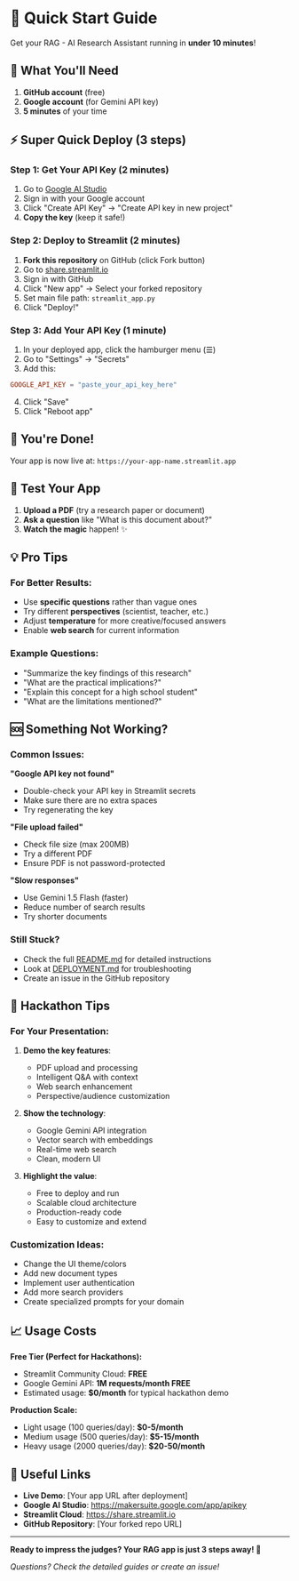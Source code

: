 # 🚀 Quick Start Guide

Get your RAG - AI Research Assistant running in **under 10 minutes**!

## 📝 What You'll Need

1. **GitHub account** (free)
2. **Google account** (for Gemini API key)
3. **5 minutes** of your time

## ⚡ Super Quick Deploy (3 steps)

### Step 1: Get Your API Key (2 minutes)
1. Go to [Google AI Studio](https://makersuite.google.com/app/apikey)
2. Sign in with your Google account
3. Click "Create API Key" → "Create API key in new project"
4. **Copy the key** (keep it safe!)

### Step 2: Deploy to Streamlit (2 minutes)
1. **Fork this repository** on GitHub (click Fork button)
2. Go to [share.streamlit.io](https://share.streamlit.io)
3. Sign in with GitHub
4. Click "New app" → Select your forked repository
5. Set main file path: `streamlit_app.py`
6. Click "Deploy!"

### Step 3: Add Your API Key (1 minute)
1. In your deployed app, click the hamburger menu (☰)
2. Go to "Settings" → "Secrets"
3. Add this:
```toml
GOOGLE_API_KEY = "paste_your_api_key_here"
```
4. Click "Save"
5. Click "Reboot app"

## 🎉 You're Done!

Your app is now live at: `https://your-app-name.streamlit.app`

## 🧪 Test Your App

1. **Upload a PDF** (try a research paper or document)
2. **Ask a question** like "What is this document about?"
3. **Watch the magic** happen! ✨

## 💡 Pro Tips

### For Better Results:
- Use **specific questions** rather than vague ones
- Try different **perspectives** (scientist, teacher, etc.)
- Adjust **temperature** for more creative/focused answers
- Enable **web search** for current information

### Example Questions:
- "Summarize the key findings of this research"
- "What are the practical implications?"
- "Explain this concept for a high school student"
- "What are the limitations mentioned?"

## 🆘 Something Not Working?

### Common Issues:

**"Google API key not found"**
- Double-check your API key in Streamlit secrets
- Make sure there are no extra spaces
- Try regenerating the key

**"File upload failed"**
- Check file size (max 200MB)
- Try a different PDF
- Ensure PDF is not password-protected

**"Slow responses"**
- Use Gemini 1.5 Flash (faster)
- Reduce number of search results
- Try shorter documents

### Still Stuck?
- Check the full [README.md](README.md) for detailed instructions
- Look at [DEPLOYMENT.md](DEPLOYMENT.md) for troubleshooting
- Create an issue in the GitHub repository

## 🎯 Hackathon Tips

### For Your Presentation:
1. **Demo the key features**:
   - PDF upload and processing
   - Intelligent Q&A with context
   - Web search enhancement
   - Perspective/audience customization

2. **Show the technology**:
   - Google Gemini API integration
   - Vector search with embeddings
   - Real-time web search
   - Clean, modern UI

3. **Highlight the value**:
   - Free to deploy and run
   - Scalable cloud architecture
   - Production-ready code
   - Easy to customize and extend

### Customization Ideas:
- Change the UI theme/colors
- Add new document types
- Implement user authentication
- Add more search providers
- Create specialized prompts for your domain

## 📈 Usage Costs

**Free Tier (Perfect for Hackathons):**
- Streamlit Community Cloud: **FREE**
- Google Gemini API: **1M requests/month FREE**
- Estimated usage: **$0/month** for typical hackathon demo

**Production Scale:**
- Light usage (100 queries/day): **$0-5/month**
- Medium usage (500 queries/day): **$5-15/month**
- Heavy usage (2000 queries/day): **$20-50/month**

## 🔗 Useful Links

- **Live Demo**: [Your app URL after deployment]
- **Google AI Studio**: https://makersuite.google.com/app/apikey
- **Streamlit Cloud**: https://share.streamlit.io
- **GitHub Repository**: [Your forked repo URL]

---

**Ready to impress the judges? Your RAG app is just 3 steps away! 🚀**

*Questions? Check the detailed guides or create an issue!*